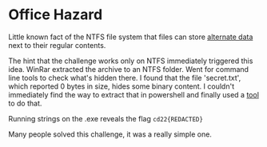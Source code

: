 # Office Hazard

Little known fact of the NTFS file system that files can store [alternate data](https://owasp.org/www-community/attacks/Windows_alternate_data_stream) next to their regular contents.

The hint that the challenge works only on NTFS immediately triggered this idea. WinRar extracted the archive to an NTFS folder. Went for command line tools to check what's hidden there. I found that the file 'secret.txt', which reported 0 bytes in size, hides some binary content. I couldn't immediately find the way to extract that in powershell and finally used a [tool](https://www.nirsoft.net/utils/alternate_data_streams.html) to do that.

Running strings on the .exe reveals the flag `cd22{REDACTED}`

Many people solved this challenge, it was a really simple one.
